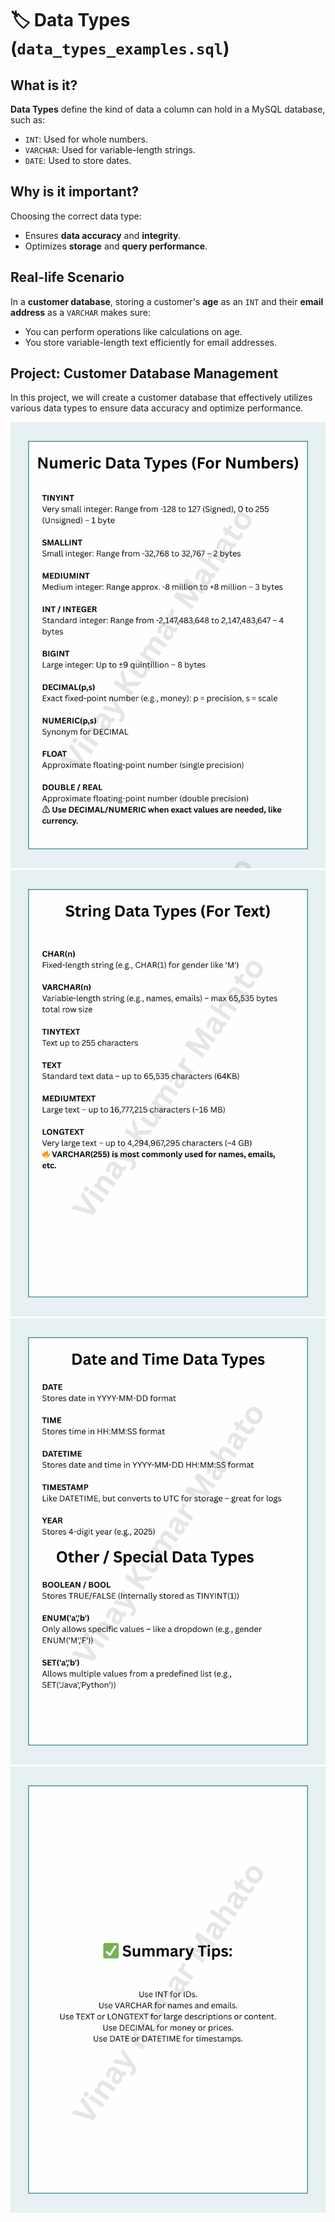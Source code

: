 # 🏷️ Data Types (`data_types_examples.sql`)

## What is it?
**Data Types** define the kind of data a column can hold in a MySQL database, such as:
- `INT`: Used for whole numbers.
- `VARCHAR`: Used for variable-length strings.
- `DATE`: Used to store dates.

## Why is it important?
Choosing the correct data type:
- Ensures **data accuracy** and **integrity**.
- Optimizes **storage** and **query performance**.

## Real-life Scenario
In a **customer database**, storing a customer's **age** as an `INT` and their **email address** as a `VARCHAR` makes sure:
- You can perform operations like calculations on age.
- You store variable-length text efficiently for email addresses.

## Project: Customer Database Management
In this project, we will create a customer database that effectively utilizes various data types to ensure data accuracy and optimize performance. 

![Alt Text](https://github.com/Vinaykumarmahato/MySQL_Zero_to_Hero/blob/main/%F0%9F%8F%B7%EF%B8%8F%20Data%20Types/1.png)
![Alt Text](https://github.com/Vinaykumarmahato/MySQL_Zero_to_Hero/blob/main/%F0%9F%8F%B7%EF%B8%8F%20Data%20Types/2.png)
![Alt Text](https://github.com/Vinaykumarmahato/MySQL_Zero_to_Hero/blob/main/%F0%9F%8F%B7%EF%B8%8F%20Data%20Types/3.png)
![Alt Text](https://github.com/Vinaykumarmahato/MySQL_Zero_to_Hero/blob/main/%F0%9F%8F%B7%EF%B8%8F%20Data%20Types/4.png)
